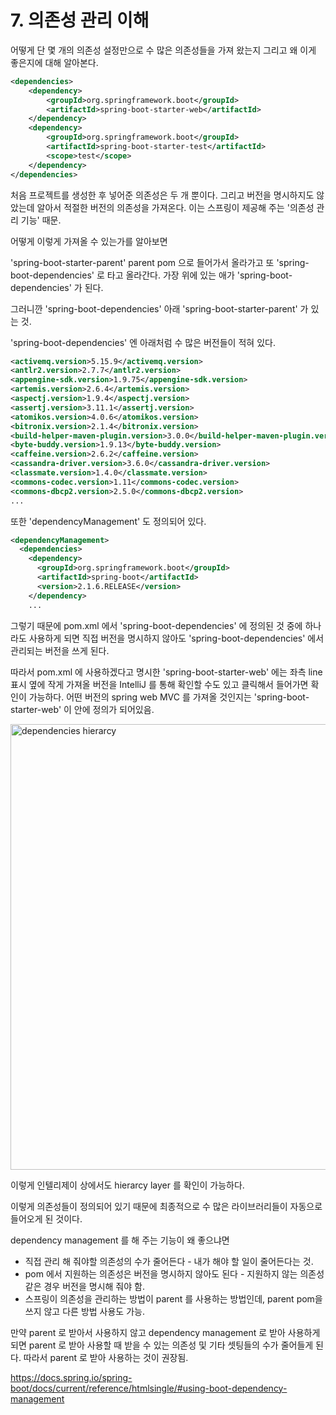 # 7. 의존성 관리 이해

어떻게 단 몇 개의 의존성 설정만으로 수 많은 의존성들을 가져 왔는지 그리고 왜 이게 좋은지에 대해 알아본다.

```xml
<dependencies>
	<dependency>
		<groupId>org.springframework.boot</groupId>
		<artifactId>spring-boot-starter-web</artifactId>
	</dependency>
	<dependency>
		<groupId>org.springframework.boot</groupId>
		<artifactId>spring-boot-starter-test</artifactId>
		<scope>test</scope>
	</dependency>
</dependencies>
```

처음 프로젝트를 생성한 후 넣어준 의존성은 두 개 뿐이다. 그리고 버전을 명시하지도 않았는데 알아서 적절한 버전의 의존성을 가져온다. 이는 스프링이 제공해 주는 '의존성 관리 기능' 때문.

어떻게 이렇게 가져올 수 있는가를 알아보면

'spring-boot-starter-parent' parent pom 으로 들어가서 올라가고 또 'spring-boot-dependencies' 로 타고 올라간다. 가장 위에 있는 애가 'spring-boot-dependencies' 가 된다. 

그러니깐 'spring-boot-dependencies' 아래 'spring-boot-starter-parent' 가 있는 것.

'spring-boot-dependencies' 엔 아래처럼 수 많은 버전들이 적혀 있다.

```xml
<activemq.version>5.15.9</activemq.version>
<antlr2.version>2.7.7</antlr2.version>
<appengine-sdk.version>1.9.75</appengine-sdk.version>
<artemis.version>2.6.4</artemis.version>
<aspectj.version>1.9.4</aspectj.version>
<assertj.version>3.11.1</assertj.version>
<atomikos.version>4.0.6</atomikos.version>
<bitronix.version>2.1.4</bitronix.version>
<build-helper-maven-plugin.version>3.0.0</build-helper-maven-plugin.version>
<byte-buddy.version>1.9.13</byte-buddy.version>
<caffeine.version>2.6.2</caffeine.version>
<cassandra-driver.version>3.6.0</cassandra-driver.version>
<classmate.version>1.4.0</classmate.version>
<commons-codec.version>1.11</commons-codec.version>
<commons-dbcp2.version>2.5.0</commons-dbcp2.version>
...
```

또한 'dependencyManagement' 도 정의되어 있다.

```xml
<dependencyManagement>
  <dependencies>
    <dependency>
      <groupId>org.springframework.boot</groupId>
      <artifactId>spring-boot</artifactId>
      <version>2.1.6.RELEASE</version>
    </dependency>
    ...
```

그렇기 때문에 pom.xml 에서 'spring-boot-dependencies' 에 정의된 것 중에 하나라도 사용하게 되면 직접 버전을 명시하지 않아도 'spring-boot-dependencies' 에서 관리되는 버전을 쓰게 된다.

따라서 pom.xml 에 사용하겠다고 명시한 'spring-boot-starter-web' 에는 좌측 line 표시 옆에 작게 가져올 버전을 IntelliJ 를 통해 확인할 수도 있고 클릭해서 들어가면 확인이 가능하다. 어떤 버전의 spring web MVC 를 가져올 것인지는 'spring-boot-starter-web' 이 안에 정의가 되어있음.

<img width="713" alt="dependencies hierarcy" src="https://user-images.githubusercontent.com/35681772/62091759-83183980-b2ad-11e9-8d37-779bfd63bec5.png">

이렇게 인텔리제이 상에서도 hierarcy layer 를 확인이 가능하다. 

이렇게 의존성들이 정의되어 있기 때문에 최종적으로 수 많은 라이브러리들이 자동으로 들어오게 된 것이다.  

dependency management 를 해 주는 기능이 왜 좋으냐면
  * 직접 관리 해 줘야할 의존성의 수가 줄어든다 - 내가 해야 할 일이 줄어든다는 것.
  * pom 에서 지원하는 의존성은 버전을 명시하지 않아도 된다 - 지원하지 않는 의존성 같은 경우 버전을 명시해 줘야 함.
  * 스프링이 의존성을 관리하는 방법이 parent 를 사용하는 방법인데, parent pom을 쓰지 않고 다른 방법 사용도 가능.

만약 parent 로 받아서 사용하지 않고 dependency management 로 받아 사용하게 되면 parent 로 받아 사용할 때 받을 수 있는 의존성 및 기타 셋팅들의 수가 줄어들게 된다. 따라서 parent 로 받아 사용하는 것이 권장됨.


https://docs.spring.io/spring-boot/docs/current/reference/htmlsingle/#using-boot-dependency-management